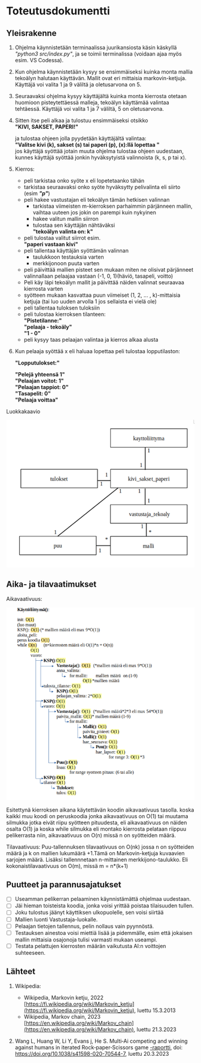 # Toteutusdokumentti

## Yleisrakenne

1. Ohjelma käynnistetään terminaalissa juurikansiosta käsin käskyllä *"python3 src/index.py"*, ja se toimii terminalissa (voidaan ajaa myös esim. VS Codessa).

2. Kun ohjelma käynnistetään kysyy se ensimmäiseksi kuinka monta mallia tekoälyn halutaan käyttävän. Mallit ovat eri mittaisia markovin-ketjuja. Käyttäjä voi valita 1 ja 9 väliltä ja oletusarvona on 5. 

3. Seuraavaksi ohjelma kysyy käyttäjältä kuinka monta kierrosta otetaan huomioon pisteytettäessä malleja, tekoälyn käyttämää valintaa tehtäessä. Käyttäjä voi valita 1 ja 7 väliltä, 5 on oletusarvona.

4. Sitten itse peli alkaa ja tulostuu ensimmäiseksi otsikko  
		  **"KIVI, SAKSET, PAPERI!"**  

   ja tulostaa ohjeen jolla pyydetään käyttäjältä valintaa:  
		  **"Valitse kivi (k), sakset (s) tai paperi (p), (x):llä lopettaa  "**  
   jos käyttäjä syöttää jotain muuta ohjelma tulostaa ohjeen uudestaan, kunnes käyttäjä syöttää jonkin hyväksytyistä valinnoista (k, s, p tai x).

5. Kierros:
	* peli tarkistaa onko syöte x eli lopetetaanko tähän
	* tarkistaa seuraavaksi onko syöte hyväksytty pelivalinta eli siirto (esim **_"p"_**)
	* peli hakee vastustajan eli tekoälyn tämän hetkisen valinnan
		- tarkistaa viimeisten m-kierroksen parhaimmin pärjänneen mallin, vaihtaa uuteen jos jokin on parempi kuin nykyinen
		- hakee valitun mallin siirron
		- tulostaa sen käyttäjän nähtäväksi  
		  **"tekoälyn valinta on:  k"**  
	* peli tulostaa valitut siirrot esim.  
	  **"paperi vastaan kivi"**
 	* peli tallentaa käyttäjän syöttämän valinnan
		- taulukkoon testauksia varten
		- merkkijonoon puuta varten  
	* peli päivittää mallien pisteet sen mukaan miten ne olisivat pärjänneet valinnallaan pelaajaa vastaan (-1, 0, 1)(häviö, tasapeli, voitto)
	* Peli käy läpi tekoälyn mallit ja päivittää näiden valinnat seuraavaa kierrosta varten
	* syötteen mukaan kasvattaa puun viimeiset (1, 2, ... , k)-mittaisia ketjuja (tai luo uuden arvolla 1 jos sellaista ei vielä ole)
	* peli tallentaa tuloksen tuloksiin
	* peli tulostaa kierroksen tilanteen:  
	  **"Pistetilanne:"**  
	  **"pelaaja - tekoäly"**  
	  **"1 - 0"**
	* peli kysyy taas pelaajan valintaa ja kierros alkaa alusta
6. Kun pelaaja syöttää x eli haluaa lopettaa peli tulostaa lopputilaston:  
	  
	  **"Lopputulokset:"**  
	  
	  **"Pelejä yhteensä 1"**  
	  **"Pelaajan voitot: 1"**  
	  **"Pelaajan tappiot: 0"**  
	  **"Tasapelit: 0"**  
	  **"Pelaaja voittaa"**


Luokkakaavio

![luokkakaavio](https://github.com/KilpiV/TiraLabra2023/blob/main/Dokumentaatio/kuvat/luokkakaavio.png)


## Aika- ja tilavaatimukset

Aikavaativuus:

![aikavaativuuslaskelma](https://github.com/KilpiV/TiraLabra2023/blob/main/Dokumentaatio/kuvat/aikavaativuus.png)

Esitettynä kierroksen aikana käytettävän koodin aikavaativuus tasolla. koska kaikki muu koodi on peruskoodia jonka aikavaativuus on O(1) tai muutama silmukka jotka eivät riipu syötteen pituudesta, eli aikavaativuus on näiden osalta O(1) ja koska while silmukka eli montako kierrosta pelataan riippuu pelikerrasta niin, aikavaativuus on O(n) missä n on syötteiden määrä.
 
Tilavaativuus:
Puu-tallennuksen tilavaativuus on O(nk) jossa n on syötteiden määrä ja k on mallien lukumäärä +1.Tämä on Markovin-ketjuja kuvaavien sarjojen määrä.
Lisäksi tallennnetaan n-mittainen merkkijono-taulukko. Eli kokonaistilavaativuus on O(m), missä m = n*(k+1)
 
## Puutteet ja parannusajatukset

- [ ] Useamman pelikerran pelaaminen käynnistämättä ohjelmaa uudestaan.
- [ ] Jäi hieman toisteista koodia, jonka voisi yrittää poistaa tilaisuuden tullen.
- [ ] Joku tulostus jäänyt käyttiksen ulkopuolelle, sen voisi siirtää
- [ ] Mallien luonti Vastustaja-luokalle.
- [ ] Pelaajan tietojen tallennus, pelin nollaus vain pyynnöstä.
- [ ] Testauksen ainestoa voisi miettiä lisää ja pidemmälle, esim että jokaisen mallin mittaisia osajonoja tulisi varmasti mukaan useampi. 
- [ ] Testata pelattujen kierrosten määrän vaikutusta AI:n voittojen suhteeseen. 

## Lähteet

1. Wikipedia:
	- Wikipedia, Markovin ketju, 2022 [https://fi.wikipedia.org/wiki/Markovin_ketju](https://fi.wikipedia.org/wiki/Markovin_ketju), luettu 15.3.2013
	- Wikipedia, Markov chain, 2023 [https://en.wikipedia.org/wiki/Markov_chain](https://en.wikipedia.org/wiki/Markov_chain), luettu 21.3.2023

2. Wang L, Huang W, Li Y, Evans j, He S. Multi‑Ai competing and winning against humans in iterated Rock‑paper‑Scissors game [-raportti](https://arxiv.org/pdf/2003.06769.pdf), doi: https://doi.org/10.1038/s41598-020-70544-7, luettu 20.3.2023

